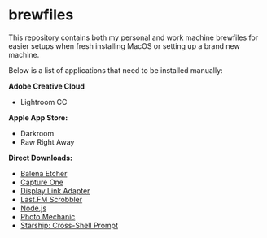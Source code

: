 # brewfiles
This repository contains both my personal and work machine brewfiles for easier setups when fresh installing MacOS or setting up a brand new machine.

Below is a list of applications that need to be installed manually:

**Adobe Creative Cloud**
- Lightroom CC

**Apple App Store:**
- Darkroom
- Raw Right Away

**Direct Downloads:**
- [Balena Etcher](https://www.balena.io/etcher/)
- [Capture One](https://www.captureone.com/en)
- [Display Link Adapter](https://www.synaptics.com/products/displaylink-graphics/downloads/macos)
- [Last.FM Scrobbler](https://www.last.fm/about/trackmymusic)
- [Node.js](https://nodejs.org/en/)
- [Photo Mechanic](https://home.camerabits.com/)
- [Starship: Cross-Shell Prompt](https://starship.rs/)
